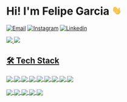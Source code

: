 <h1> Hi! I'm Felipe Garcia <img src="https://github.com/LeonardoYz/LeonardoYz/blob/main/assets/Hi.gif" width="25"> </h1>


[![Email](https://img.shields.io/badge/Gmail-D14836?style=for-the-badge&logo=gmail&logoColor=white)](https://mail.google.com/mail/?view=cm&fs=1&to=felipegarcia1402@gmail.com&su=TITULO)
[![Instagram](https://img.shields.io/badge/Instagram-E4405F?style=for-the-badge&logo=instagram&logoColor=white
)](https://www.instagram.com/felipe_garcia0x0/)
[![Linkedin](https://img.shields.io/badge/LinkedIn-0077B5?style=for-the-badge&logo=linkedin&logoColor=white
)](https://www.linkedin.com/in/fgarcia0x0)

<div>
  <a href="https://github.com/fgarcia0x0">
   <img height="180em" src="github-readme-stats-kappa-sandy-95.vercel.app/api?username=fgarcia0x0&show_icons=true&theme=dracula&include_all_commits=true&count_private=true"/>
   <img height="180em" src="github-readme-stats-kappa-sandy-95.vercel.app/api/top-langs/?username=fgarcia0x0&langs_count=7&theme=dracula"/>
</div>
  
## 🛠️ Tech Stack
<div style="display: inline_block">
  <img align="center" src="https://img.shields.io/badge/C-00599C?style=for-the-badge&logo=c&logoColor=white" />
  <img align="center" src="https://img.shields.io/badge/C%2B%2B-00599C?style=for-the-badge&logo=c%2B%2B&logoColor=white" />
  <img align="center" src="https://img.shields.io/badge/Linux-FCC624?style=for-the-badge&logo=linux&logoColor=black" />
  <img align="center" src="https://img.shields.io/badge/GIT-E44C30?style=for-the-badge&logo=git&logoColor=white" />
  <img align="center" src="https://img.shields.io/badge/Shell_Script-121011?style=for-the-badge&logo=gnu-bash&logoColor=white" />
  <img align="center" src="https://img.shields.io/badge/C%23-239120?style=for-the-badge&logo=c-sharp&logoColor=white" />
  <img align="center" src="https://img.shields.io/badge/.NET-5C2D91?style=for-the-badge&logo=.net&logoColor=white" />
  <img align="center" src="https://img.shields.io/badge/Python-3776AB?style=for-the-badge&logo=python&logoColor=white" />
  <img align="center" src="https://img.shields.io/badge/Java-ED8B00?style=for-the-badge&logo=java&logoColor=white" />
</div>
  
<div style="display: inline_block"><br/>
  <img align="center" src="https://img.shields.io/badge/PostgreSQL-316192?style=for-the-badge&logo=postgresql&logoColor=white" />
  <img align="center" src="https://img.shields.io/badge/Visual_Studio_Code-0078D4?style=for-the-badge&logo=visual%20studio%20code&logoColor=white" />
  <img align="center" src="https://img.shields.io/badge/Visual_Studio-5C2D91?style=for-the-badge&logo=visual%20studio&logoColor=white" />
  <img align="center" src="https://img.shields.io/badge/Markdown-000000?style=for-the-badge&logo=markdown&logoColor=white" />
  <img align="center" src="https://img.shields.io/badge/MySQL-00000F?style=for-the-badge&logo=mysql&logoColor=white" />
</div>
